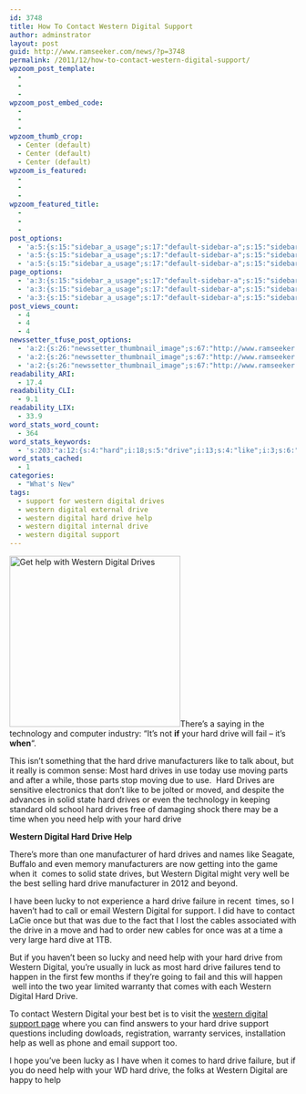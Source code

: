 ```yaml
---
id: 3748
title: How To Contact Western Digital Support
author: adminstrator
layout: post
guid: http://www.ramseeker.com/news/?p=3748
permalink: /2011/12/how-to-contact-western-digital-support/
wpzoom_post_template:
  - 
  - 
  - 
wpzoom_post_embed_code:
  - 
  - 
  - 
wpzoom_thumb_crop:
  - Center (default)
  - Center (default)
  - Center (default)
wpzoom_is_featured:
  - 
  - 
  - 
wpzoom_featured_title:
  - 
  - 
  - 
post_options:
  - 'a:5:{s:15:"sidebar_a_usage";s:17:"default-sidebar-a";s:15:"sidebar_b_usage";s:17:"default-sidebar-b";s:9:"hwa_usage";s:17:"default-headerbar";s:8:"ad_above";s:0:"";s:8:"ad_below";s:0:"";}'
  - 'a:5:{s:15:"sidebar_a_usage";s:17:"default-sidebar-a";s:15:"sidebar_b_usage";s:17:"default-sidebar-b";s:9:"hwa_usage";s:17:"default-headerbar";s:8:"ad_above";s:0:"";s:8:"ad_below";s:0:"";}'
  - 'a:5:{s:15:"sidebar_a_usage";s:17:"default-sidebar-a";s:15:"sidebar_b_usage";s:17:"default-sidebar-b";s:9:"hwa_usage";s:17:"default-headerbar";s:8:"ad_above";s:0:"";s:8:"ad_below";s:0:"";}'
page_options:
  - 'a:3:{s:15:"sidebar_a_usage";s:17:"default-sidebar-a";s:15:"sidebar_b_usage";s:17:"default-sidebar-b";s:9:"hwa_usage";s:17:"default-headerbar";}'
  - 'a:3:{s:15:"sidebar_a_usage";s:17:"default-sidebar-a";s:15:"sidebar_b_usage";s:17:"default-sidebar-b";s:9:"hwa_usage";s:17:"default-headerbar";}'
  - 'a:3:{s:15:"sidebar_a_usage";s:17:"default-sidebar-a";s:15:"sidebar_b_usage";s:17:"default-sidebar-b";s:9:"hwa_usage";s:17:"default-headerbar";}'
post_views_count:
  - 4
  - 4
  - 4
newssetter_tfuse_post_options:
  - 'a:2:{s:26:"newssetter_thumbnail_image";s:67:"http://www.ramseeker.com/wp-content/uploads/2012/01/wdharddrive.jpg";s:24:"newssetter_disable_image";s:4:"true";}'
  - 'a:2:{s:26:"newssetter_thumbnail_image";s:67:"http://www.ramseeker.com/wp-content/uploads/2012/01/wdharddrive.jpg";s:24:"newssetter_disable_image";s:4:"true";}'
  - 'a:2:{s:26:"newssetter_thumbnail_image";s:67:"http://www.ramseeker.com/wp-content/uploads/2012/01/wdharddrive.jpg";s:24:"newssetter_disable_image";s:4:"true";}'
readability_ARI:
  - 17.4
readability_CLI:
  - 9.1
readability_LIX:
  - 33.9
word_stats_word_count:
  - 364
word_stats_keywords:
  - 's:203:"a:12:{s:4:"hard";i:18;s:5:"drive";i:13;s:4:"like";i:3;s:6:"drives";i:6;s:4:"need";i:3;s:4:"help";i:6;s:7:"western";i:8;s:7:"digital";i:8;s:5:"comes";i:3;s:4:"well";i:3;s:5:"lucky";i:3;s:7:"support";i:4;}";'
word_stats_cached:
  - 1
categories:
  - "What's New"
tags:
  - support for western digital drives
  - western digital external drive
  - western digital hard drive help
  - western digital internal drive
  - western digital support
---
```

[<img class="alignleft size-full wp-image-3749" title="Western Digital Hard Drive Support" src="http://www.ramseeker.com/wp-content/uploads/2012/01/wdharddrive.jpg" alt="Get help with Western Digital Drives" width="300" height="300" />][1]There&#8217;s a saying in the technology and computer industry: &#8220;It&#8217;s not **if** your hard drive will fail &#8211; it&#8217;s **when**&#8220;.

This isn&#8217;t something that the hard drive manufacturers like to talk about, but it really is common sense: Most hard drives in use today use moving parts and after a while, those parts stop moving due to use.  Hard Drives are sensitive electronics that don&#8217;t like to be jolted or moved, and despite the advances in solid state hard drives or even the technology in keeping standard old school hard drives free of damaging shock there may be a time when you need help with your hard drive

**Western Digital Hard Drive Help**

There&#8217;s more than one manufacturer of hard drives and names like Seagate, Buffalo and even memory manufacturers are now getting into the game when it  comes to solid state drives, but Western Digital might very well be the best selling hard drive manufacturer in 2012 and beyond.

I have been lucky to not experience a hard drive failure in recent  times, so I haven&#8217;t had to call or email Western Digital for support. I did have to contact LaCie once but that was due to the fact that I lost the cables associated with the drive in a move and had to order new cables for once was at a time a very large hard dive at 1TB.

But if you haven&#8217;t been so lucky and need help with your hard drive from Western Digital, you&#8217;re usually in luck as most hard drive failures tend to happen in the first few months if they&#8217;re going to fail and this will happen  well into the two year limited warranty that comes with each Western Digital Hard Drive.

To contact Western Digital your best bet is to visit the [western digital support page][2] where you can find answers to your hard drive support questions including dowloads, registration, warranty services, installation help as well as phone and email support too.

I hope you&#8217;ve been lucky as I have when it comes to hard drive failure, but if you do need help with your WD hard drive, the folks at Western Digital are happy to help

&nbsp;

&nbsp;

 [1]: http://www.amazon.com/gp/product/B0041OSQ9S/ref=as_li_ss_tl?ie=UTF8&tag=ramseeker-20&linkCode=as2&camp=1789&creative=390957&creativeASIN=B0041OSQ9S
 [2]: http://support.wdc.com/